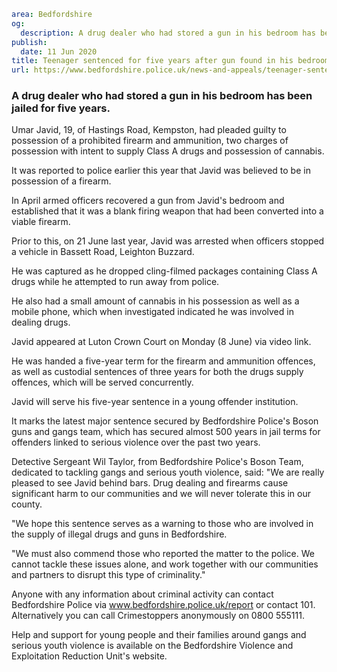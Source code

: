 ```yaml
area: Bedfordshire
og:
  description: A drug dealer who had stored a gun in his bedroom has been jailed for five years.
publish:
  date: 11 Jun 2020
title: Teenager sentenced for five years after gun found in his bedroom
url: https://www.bedfordshire.police.uk/news-and-appeals/teenager-sentenced-gun-found-jun20
```

### **A drug dealer who had stored a gun in his bedroom has been jailed for five years.**

Umar Javid, 19, of Hastings Road, Kempston, had pleaded guilty to possession of a prohibited firearm and ammunition, two charges of possession with intent to supply Class A drugs and possession of cannabis.

It was reported to police earlier this year that Javid was believed to be in possession of a firearm.

In April armed officers recovered a gun from Javid's bedroom and established that it was a blank firing weapon that had been converted into a viable firearm.

Prior to this, on 21 June last year, Javid was arrested when officers stopped a vehicle in Bassett Road, Leighton Buzzard.

He was captured as he dropped cling-filmed packages containing Class A drugs while he attempted to run away from police.

He also had a small amount of cannabis in his possession as well as a mobile phone, which when investigated indicated he was involved in dealing drugs.

Javid appeared at Luton Crown Court on Monday (8 June) via video link.

He was handed a five-year term for the firearm and ammunition offences, as well as custodial sentences of three years for both the drugs supply offences, which will be served concurrently.

Javid will serve his five-year sentence in a young offender institution.

It marks the latest major sentence secured by Bedfordshire Police's Boson guns and gangs team, which has secured almost 500 years in jail terms for offenders linked to serious violence over the past two years.

Detective Sergeant Wil Taylor, from Bedfordshire Police's Boson Team, dedicated to tackling gangs and serious youth violence, said: "We are really pleased to see Javid behind bars. Drug dealing and firearms cause significant harm to our communities and we will never tolerate this in our county.

"We hope this sentence serves as a warning to those who are involved in the supply of illegal drugs and guns in Bedfordshire.

"We must also commend those who reported the matter to the police. We cannot tackle these issues alone, and work together with our communities and partners to disrupt this type of criminality."

Anyone with any information about criminal activity can contact Bedfordshire Police via www.bedfordshire.police.uk/report or contact 101. Alternatively you can call Crimestoppers anonymously on 0800 555111.

Help and support for young people and their families around gangs and serious youth violence is available on the Bedfordshire Violence and Exploitation Reduction Unit's website.
